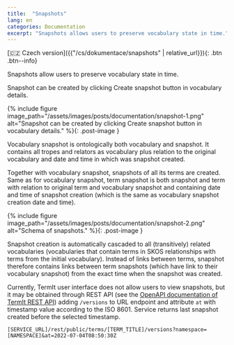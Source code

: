 ```yaml
---
title:  "Snapshots"
lang: en
categories: Documentation
excerpt: "Snapshots allows users to preserve vocabulary state in time."
---
```


[🇨🇿 Czech version]({{"/cs/dokumentace/snapshots" | relative_url}}){: .btn .btn--info}

Snapshots allow users to preserve vocabulary state in time.

Snapshot can be created by clicking Create snapshot button in vocabulary details.

{% include figure image_path="/assets/images/posts/documentation/snapshot-1.png" alt="Snapshot can be created by clicking Create snapshot button in vocabulary details." %}{: .post-image }

Vocabulary snapshot is ontologically both vocabulary and snapshot. It contains all tropes and relators as vocabulary plus relation to the original vocabulary and date and time in which was snapshot created.

Together with vocabulary snapshot, snapshots of all its terms are created. Same as for vocabulary snapshot, term snapshot is both snapshot and term with relation to original term and vocabulary snapshot and containing date and time of snapshot creation (which is the same as vocabulary snapshot creation date and time).

{% include figure image_path="/assets/images/posts/documentation/snapshot-2.png" alt="Schema of snapshots." %}{: .post-image }

Snapshot creation is automatically cascaded to all (transitively) related vocabularies (vocabularies that contain terms in SKOS relationships with terms from the initial vocabulary). Instead of links between terms, snapshot therefore contains links between term snapshots (which have link to their vocabulary snapshot) from the exact time when the snapshot was created.

Currently, TermIt user interface does not allow users to view snapshots, but it may be obtained through REST API (see the [OpenAPI documentation of TermIt REST API](https://app.swaggerhub.com/apis/ledvima1/TermIt/2.12.0-IPR)) adding `/versions` to URL endpoint and attribute `at` with timestamp value according to the ISO 8601. Service returns last snapshot created before the selected timestamp.

`[SERVICE_URL]/rest/public/terms/[TERM_TITLE]/versions?namespace=[NAMESPACE]&at=2022-07-04T08:50:30Z`
